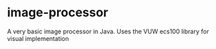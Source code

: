 # image-processor
A very basic image processor in Java. Uses the VUW ecs100 library for visual implementation
